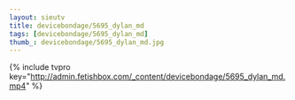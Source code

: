 ```yaml
--- 
layout: sieutv
title: devicebondage/5695_dylan_md
tags: [devicebondage/5695_dylan_md]
thumb_: devicebondage/5695_dylan_md.jpg
---
```

{% include tvpro key="http://admin.fetishbox.com/_content/devicebondage/5695_dylan_md.mp4" %} 
